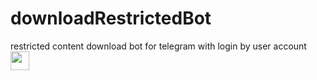 # downloadRestrictedBot
restricted content download bot for telegram with login by user account
<a href="https://dashboard.heroku.com/new?template=https://github.com/student12as/downloadRestrictedBot">
     <img height="30px" src="https://img.shields.io/badge/Deploy%20To%20Heroku-blueviolet?style=for-the-badge&logo=heroku">
  </a>

